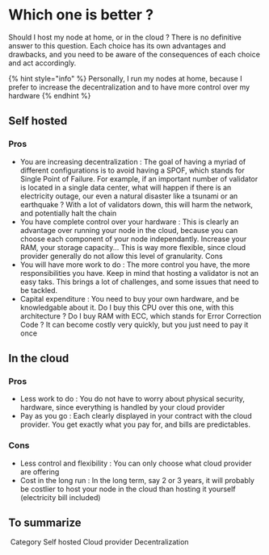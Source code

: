 # Which one is better ?

Should I host my node at home, or in the cloud ?
There is no definitive answer to this question. Each choice has its own advantages and drawbacks, and you need to be aware of the consequences of each choice and act accordingly.

{% hint style="info" %}
Personally, I run my nodes at home, because I prefer to increase the decentralization and to have more control over my hardware
{% endhint %}

## Self hosted
### Pros
* You are increasing decentralization :
The goal of having a myriad of different configurations is to avoid having a SPOF, which stands for Single Point of Failure. For example, if an important number of validator is located in a single data center, what will happen if there is an electricity outage, our even a natural disaster like a tsunami or an earthquake ? With a lot of validators down, this will harm the network, and potentially halt the chain
* You have complete control over your hardware :
This is clearly an advantage over running your node in the cloud, because you can choose each component of your node independantly. Increase your RAM, your storage capacity... This is way more flexible, since cloud provider generally do not allow this level of granularity.
Cons
* You will have more work to do :
The more control you have, the more responsibilities you have.
Keep in mind that hosting a validator is not an easy taks. This brings a lot of challenges, and some issues that need to be tackled.
* Capital expenditure :
You need to buy your own hardware, and be knowledgable about it. Do I buy this CPU over this one, with this architecture ? Do I buy RAM with ECC, which stands for Error Correction Code ?
It can become costly very quickly, but you just need to pay it once
​
## In the cloud
### Pros
* Less work to do :
You do not have to worry about physical security, hardware, since everything is handled by your cloud provider
* Pay as you go :
Each clearly displayed in your contract with the cloud provider. You get exactly what you pay for, and bills are predictables. 
​
### Cons
* Less control and flexibility :
You can only choose what cloud provider are offering
* Cost in the long run :
In the long term, say 2 or 3 years, it will probably be costlier to host your node in the cloud than hosting it yourself (electricity bill included)
​
## To summarize
​
Category
Self hosted
Cloud provider
Decentralization